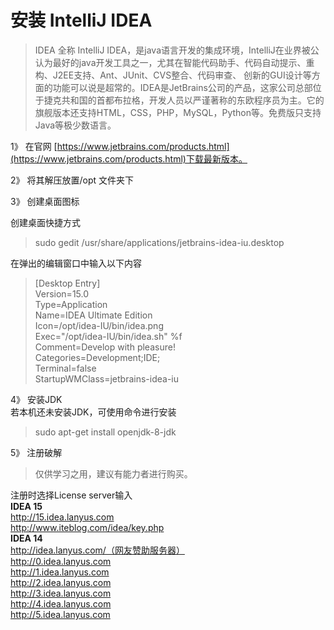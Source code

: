 # 安装 IntelliJ IDEA
>IDEA 全称 IntelliJ IDEA，是java语言开发的集成环境，IntelliJ在业界被公认为最好的java开发工具之一，尤其在智能代码助手、代码自动提示、重构、J2EE支持、Ant、JUnit、CVS整合、代码审查、 创新的GUI设计等方面的功能可以说是超常的。IDEA是JetBrains公司的产品，这家公司总部位于捷克共和国的首都布拉格，开发人员以严谨著称的东欧程序员为主。它的旗舰版本还支持HTML，CSS，PHP，MySQL，Python等。免费版只支持Java等极少数语言。

1》 在官网 [https://www.jetbrains.com/products.html](https://www.jetbrains.com/products.html)下载最新版本。

2》 将其解压放置/opt 文件夹下

3》 创建桌面图标

创建桌面快捷方式    
>sudo gedit /usr/share/applications/jetbrains-idea-iu.desktop   

在弹出的编辑窗口中输入以下内容   
>[Desktop Entry]   
Version=15.0   
Type=Application   
Name=IDEA Ultimate Edition   
Icon=/opt/idea-IU/bin/idea.png   
Exec="/opt/idea-IU/bin/idea.sh" %f   
Comment=Develop with pleasure!   
Categories=Development;IDE;   
Terminal=false   
StartupWMClass=jetbrains-idea-iu   

4》 安装JDK   
若本机还未安装JDK，可使用命令进行安装   
>sudo apt-get install openjdk-8-jdk

5》 注册破解
>仅供学习之用，建议有能力者进行购买。   

注册时选择License server输入   
**IDEA 15**   
http://15.idea.lanyus.com   
http://www.iteblog.com/idea/key.php   
**IDEA 14**   
http://idea.lanyus.com/（网友赞助服务器）   
http://0.idea.lanyus.com   
http://1.idea.lanyus.com   
http://2.idea.lanyus.com   
http://3.idea.lanyus.com   
http://4.idea.lanyus.com   
http://5.idea.lanyus.com   

 
